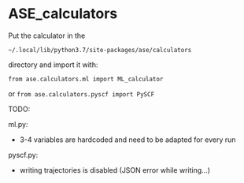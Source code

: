 # ASE_calculators
Put the calculator in the

```~/.local/lib/python3.7/site-packages/ase/calculators ```

directory and import it with:

```from ase.calculators.ml import ML_calculator ```

or
```from ase.calculators.pyscf import PySCF```



TODO:

ml.py:
 - 3-4 variables are hardcoded and need to be adapted for every run

pyscf.py:
- writing trajectories is disabled (JSON error while writing...)
